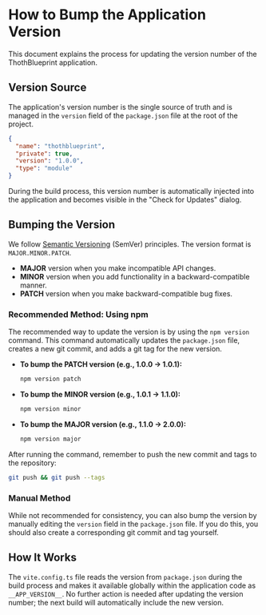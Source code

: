 # How to Bump the Application Version

This document explains the process for updating the version number of the ThothBlueprint application.

## Version Source

The application's version number is the single source of truth and is managed in the `version` field of the `package.json` file at the root of the project.

```json
{
  "name": "thothblueprint",
  "private": true,
  "version": "1.0.0",
  "type": "module"
}
```

During the build process, this version number is automatically injected into the application and becomes visible in the "Check for Updates" dialog.

## Bumping the Version

We follow [Semantic Versioning](https://semver.org/) (SemVer) principles. The version format is `MAJOR.MINOR.PATCH`.

-   **MAJOR** version when you make incompatible API changes.
-   **MINOR** version when you add functionality in a backward-compatible manner.
-   **PATCH** version when you make backward-compatible bug fixes.

### Recommended Method: Using npm

The recommended way to update the version is by using the `npm version` command. This command automatically updates the `package.json` file, creates a new git commit, and adds a git tag for the new version.

-   **To bump the PATCH version (e.g., 1.0.0 -> 1.0.1):**
    ```bash
    npm version patch
    ```

-   **To bump the MINOR version (e.g., 1.0.1 -> 1.1.0):**
    ```bash
    npm version minor
    ```

-   **To bump the MAJOR version (e.g., 1.1.0 -> 2.0.0):**
    ```bash
    npm version major
    ```

After running the command, remember to push the new commit and tags to the repository:

```bash
git push && git push --tags
```

### Manual Method

While not recommended for consistency, you can also bump the version by manually editing the `version` field in the `package.json` file. If you do this, you should also create a corresponding git commit and tag yourself.

## How It Works

The `vite.config.ts` file reads the version from `package.json` during the build process and makes it available globally within the application code as `__APP_VERSION__`. No further action is needed after updating the version number; the next build will automatically include the new version.